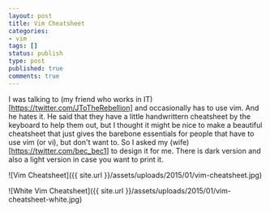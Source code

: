 ```yaml
---
layout: post
title: Vim Cheatsheet
categories:
- vim
tags: []
status: publish
type: post
published: true
comments: true
---
```


I was talking to (my friend who works in IT)[https://twitter.com/JToTheRebellion] and occasionally has to use vim. And he hates it. He said that they have a little handwrittern cheatsheet by the keyboard to help them out, but I thought it might be nice to make a beautiful cheatsheet that just gives the barebone essentials for people that have to use vim (or vi), but don't want to. So I asked my (wife)[https://twitter.com/bec_bec1] to design it for me. There is dark version and also a light version in case you want to print it.

![Vim Cheatsheet]({{ site.url }}/assets/uploads/2015/01/vim-cheatsheet.jpg)

![White Vim Cheatsheet]({{ site.url }}/assets/uploads/2015/01/vim-cheatsheet-white.jpg)
